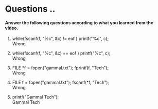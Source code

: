 # Questions ..

#### Answer the following questions according to what you learned from the video.

1. while(fscanf(f, "%c", &c) != eof ) printf("%c", c);  
   Wrong

2. while(fscanf(f, "%c", &c) == eof ) printf("%c", c);  
   Wrong

3. FILE \*f = fopen("gammal.txt"); fprintf(f, "Tech");  
   Wrong

4. FILE f = fopen("gammal.txt"); fscanf(\*f, "Tech");  
   Wrong

5. printf("Gammal Tech");  
   Gammal Tech
